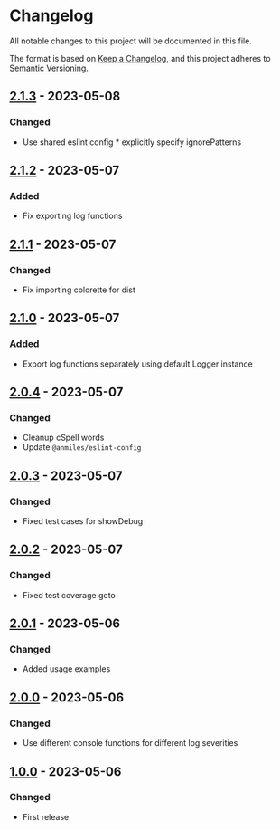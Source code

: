 # Changelog

All notable changes to this project will be documented in this file.

The format is based on [Keep a Changelog](https://keepachangelog.com/en/1.0.0/),
and this project adheres to [Semantic Versioning](https://semver.org/spec/v2.0.0.html).

## [2.1.3](../../tags/v2.1.3) - 2023-05-08
### Changed
-  Use shared eslint config * explicitly specify ignorePatterns

## [2.1.2](../../tags/v2.1.2) - 2023-05-07
### Added
- Fix exporting log functions

## [2.1.1](../../tags/v2.1.1) - 2023-05-07
### Changed
- Fix importing colorette for dist

## [2.1.0](../../tags/v2.1.0) - 2023-05-07
### Added
- Export log functions separately using default Logger instance

## [2.0.4](../../tags/v2.0.4) - 2023-05-07
### Changed
- Cleanup cSpell words
- Update `@anmiles/eslint-config`

## [2.0.3](../../tags/v2.0.3) - 2023-05-07
### Changed
- Fixed test cases for showDebug

## [2.0.2](../../tags/v2.0.2) - 2023-05-07
### Changed
- Fixed test coverage
goto 
## [2.0.1](../../tags/v2.0.1) - 2023-05-06
### Changed
- Added usage examples

## [2.0.0](../../tags/v2.0.0) - 2023-05-06
### Changed
- Use different console functions for different log severities

## [1.0.0](../../tags/v1.0.0) - 2023-05-06
### Changed
- First release

